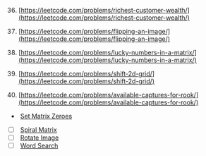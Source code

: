 
36) [https://leetcode.com/problems/richest-customer-wealth/](https://leetcode.com/problems/richest-customer-wealth/)

37) [https://leetcode.com/problems/flipping-an-image/](https://leetcode.com/problems/flipping-an-image/)

38) [https://leetcode.com/problems/lucky-numbers-in-a-matrix/](https://leetcode.com/problems/lucky-numbers-in-a-matrix/)

39) [https://leetcode.com/problems/shift-2d-grid/](https://leetcode.com/problems/shift-2d-grid/)

40) [https://leetcode.com/problems/available-captures-for-rook/](https://leetcode.com/problems/available-captures-for-rook/)
-  [Set Matrix Zeroes](https://leetcode.com/problems/set-matrix-zeroes/)
- [ ]  [Spiral Matrix](https://leetcode.com/problems/spiral-matrix/)
- [ ]  [Rotate Image](https://leetcode.com/problems/rotate-image/)
- [ ]  [Word Search](https://leetcode.com/problems/word-search/)